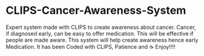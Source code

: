 # CLIPS-Cancer-Awareness-System
Expert system made with CLIPS to create awareness about cancer.
Cancer, if diagnosed early, can be easy to offer medication. This will be effective if people are made aware. This system will help create awareness hence early Medication.
It has been Coded with CLIPS, Patience and ☕️
Enjoy!!!!
